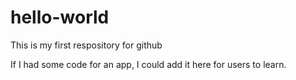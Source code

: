 # hello-world
This is my first respository for github

If I had some code for an app, I could add it here for users to learn.
